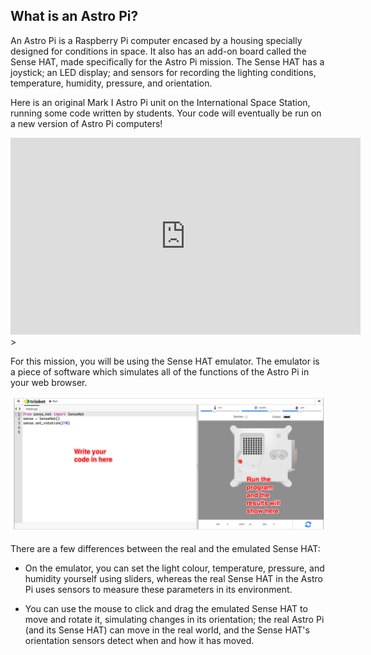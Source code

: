 ## What is an Astro Pi?

An Astro Pi is a Raspberry Pi computer encased by a housing specially designed for conditions in space. It also has an add-on board called the Sense HAT, made specifically for the Astro Pi mission. The Sense HAT has a joystick; an LED display; and sensors for recording the lighting conditions, temperature, humidity, pressure, and orientation.

Here is an original Mark I Astro Pi unit on the International Space Station, running some code written by students. Your code will eventually be run on a new version of Astro Pi computers!


<iframe width="560" height="315" src="https://www.youtube.com/embed/4ykbAJeGPMM" frameborder="0" allow="accelerometer; autoplay; encrypted-media; gyroscope; picture-in-picture" allowfullscreen></iframe>>

For this mission, you will be using the Sense HAT emulator. The emulator is a piece of software which simulates all of the functions of the Astro Pi in your web browser.

![A labelled screenshot of the Sense HAT emulator with the code window on the left and the emulator on the right.](images/sense-hat-emulator.png)

There are a few differences between the real and the emulated Sense HAT:

- On the emulator, you can set the light colour, temperature, pressure, and humidity yourself using sliders, whereas the real Sense HAT in the Astro Pi uses sensors to measure these parameters in its environment.

- You can use the mouse to click and drag the emulated Sense HAT to move and rotate it, simulating changes in its orientation; the real Astro Pi (and its Sense HAT) can move in the real world, and the Sense HAT's orientation sensors detect when and how it has  moved.
